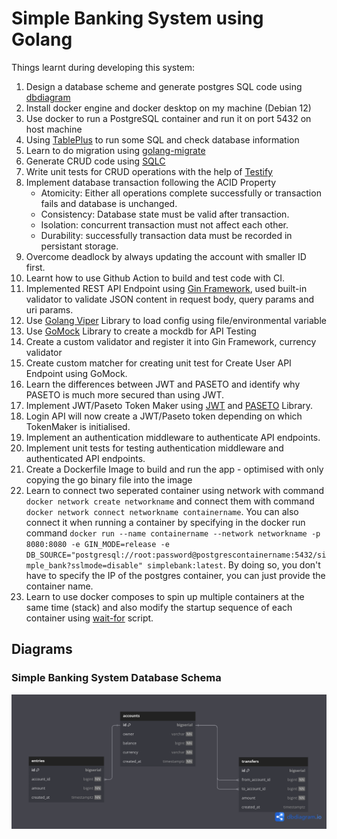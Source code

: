 # Simple Banking System using Golang

Things learnt during developing this system:

1. Design a database scheme and generate postgres SQL code using [dbdiagram](dbdiagram.io)
2. Install docker engine and docker desktop on my machine (Debian 12)
3. Use docker to run a PostgreSQL container and run it on port 5432 on host machine
4. Using [TablePlus](https://tableplus.com/) to run some SQL and check database information
5. Learn to do migration using [golang-migrate](https://github.com/golang-migrate/migrate)
6. Generate CRUD code using [SQLC](https://github.com/sqlc-dev/sqlc)
7. Write unit tests for CRUD operations with the help of [Testify](https://github.com/stretchr/testify)
8. Implement database transaction following the ACID Property
   - Atomicity: Either all operations complete successfully or transaction fails and database is unchanged.
   - Consistency: Database state must be valid after transaction.
   - Isolation: concurrent transaction must not affect each other.
   - Durability: successfully transaction data must be recorded in persistant storage.
9. Overcome deadlock by always updating the account with smaller ID first.
10. Learnt how to use Github Action to build and test code with CI.
11. Implemented REST API Endpoint using [Gin Framework](https://github.com/gin-gonic/gin), used built-in validator to validate JSON content in request body, query params and uri params.
12. Use [Golang Viper](https://github.com/spf13/viper) Library to load config using file/environmental variable
13. Use [GoMock](https://github.com/uber-go/mock) Library to create a mockdb for API Testing
14. Create a custom validator and register it into Gin Framework, currency validator
15. Create custom matcher for creating unit test for Create User API Endpoint using GoMock.
16. Learn the differences between JWT and PASETO and identify why PASETO is much more secured than using JWT.
17. Implement JWT/Paseto Token Maker using [JWT](https://github.com/golang-jwt/jwt) and [PASETO](https://github.com/o1egl/paseto) Library.
18. Login API will now create a JWT/Paseto token depending on which TokenMaker is initialised.
19. Implement an authentication middleware to authenticate API endpoints.
20. Implement unit tests for testing authentication middleware and authenticated API endpoints.
21. Create a Dockerfile Image to build and run the app - optimised with only copying the go binary file into the image
22. Learn to connect two seperated container using network with command `docker network create networkname` and connect them with command `docker network connect networkname containername`. You can also connect it when running a container by specifying in the docker run command `docker run --name containername --network networkname -p 8080:8080 -e GIN_MODE=release -e DB_SOURCE="postgresql://root:password@postgrescontainername:5432/simple_bank?sslmode=disable" simplebank:latest`. By doing so, you don't have to specify the IP of the postgres container, you can just provide the container name.
23. Learn to use docker composes to spin up multiple containers at the same time (stack) and also modify the startup sequence of each container using [wait-for](https://github.com/eficode/wait-for) script.

## Diagrams

### Simple Banking System Database Schema

![Simple Banking System Database Schema](/docs/SimpleBank_Schema.png)
